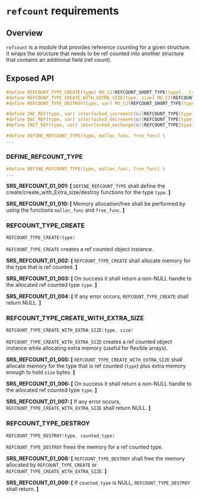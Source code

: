 `refcount` requirements
================

## Overview

`refcount` is a module that provides reference counting for a given structure.
It wraps the structure that needs to be ref counted into another structure that contains an additional field (ref count).

## Exposed API

```c
#define REFCOUNT_TYPE_CREATE(type) MU_C2(REFCOUNT_SHORT_TYPE(type), _Create)()
#define REFCOUNT_TYPE_CREATE_WITH_EXTRA_SIZE(type, size) MU_C2(REFCOUNT_SHORT_TYPE(type), _Create_With_Extra_Size)(size)
#define REFCOUNT_TYPE_DESTROY(type, var) MU_C2(REFCOUNT_SHORT_TYPE(type), _Destroy)(var)

#define INC_REF(type, var) interlocked_increment(&((REFCOUNT_TYPE(type)*)((unsigned char*)var - offsetof(REFCOUNT_TYPE(type), counted)))->count)
#define DEC_REF(type, var) interlocked_decrement(&((REFCOUNT_TYPE(type)*)((unsigned char*)var - offsetof(REFCOUNT_TYPE(type), counted)))->count)
#define INIT_REF(type, var) interlocked_exchange(&((REFCOUNT_TYPE(type)*)((unsigned char*)var - offsetof(REFCOUNT_TYPE(type), counted)))->count, 1)

#define DEFINE_REFCOUNT_TYPE(type, malloc_func, free_func) \
...
```

### DEFINE_REFCOUNT_TYPE

```c
#define DEFINE_REFCOUNT_TYPE(type, malloc_func, free_func) \
...
```

**SRS_REFCOUNT_01_001: [** `DEFINE_REFCOUNT_TYPE` shall define the create/create_with_Extra_size/destroy functions for the type `type`. **]**

**SRS_REFCOUNT_01_010: [** Memory allocation/free shall be performed by using the functions `malloc_func` and `free_func`. **]**

### REFCOUNT_TYPE_CREATE

```c
REFCOUNT_TYPE_CREATE(type)
```

`REFCOUNT_TYPE_CREATE` creates a ref counted object instance.

**SRS_REFCOUNT_01_002: [** `REFCOUNT_TYPE_CREATE` shall allocate memory for the type that is ref counted. **]**

**SRS_REFCOUNT_01_003: [** On success it shall return a non-NULL handle to the allocated ref counted type `type`. **]**

**SRS_REFCOUNT_01_004: [** If any error occurs, `REFCOUNT_TYPE_CREATE` shall return NULL. **]**

### REFCOUNT_TYPE_CREATE_WITH_EXTRA_SIZE

```c
REFCOUNT_TYPE_CREATE_WITH_EXTRA_SIZE(type, size)
```

`REFCOUNT_TYPE_CREATE_WITH_EXTRA_SIZE` creates a ref counted object instance while allocating extra memory (useful for flexible arrays).

**SRS_REFCOUNT_01_005: [** `REFCOUNT_TYPE_CREATE_WITH_EXTRA_SIZE` shall allocate memory for the type that is ref counted (`type`) plus extra memory enough to hold `size` bytes. **]**

**SRS_REFCOUNT_01_006: [** On success it shall return a non-NULL handle to the allocated ref counted type `type`. **]**

**SRS_REFCOUNT_01_007: [** If any error occurs, `REFCOUNT_TYPE_CREATE_WITH_EXTRA_SIZE` shall return NULL. **]**

### REFCOUNT_TYPE_DESTROY

```c
REFCOUNT_TYPE_DESTROY(type, counted_type)
```

`REFCOUNT_TYPE_DESTROY` frees the memory for a ref counted type.

**SRS_REFCOUNT_01_008: [** `REFCOUNT_TYPE_DESTROY` shall free the memory allocated by `REFCOUNT_TYPE_CREATE` or `REFCOUNT_TYPE_CREATE_WITH_EXTRA_SIZE`. **]**

**SRS_REFCOUNT_01_009: [** If `counted_type` is NULL, `REFCOUNT_TYPE_DESTROY` shall return. **]**

